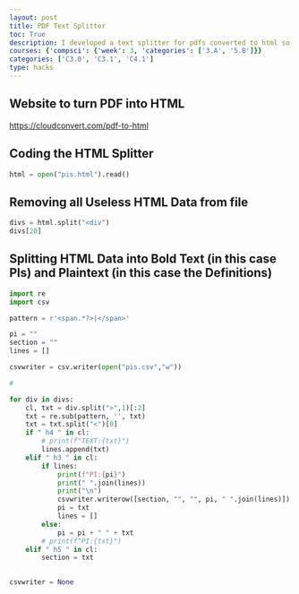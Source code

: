```yaml
---
layout: post
title: PDF Text Splitter
toc: True
description: I developed a text splitter for pdfs converted to html so I could extract data without manually copy-pasting it.
courses: {'compsci': {'week': 3, 'categories': ['3.A', '5.B']}}
categories: ['C3.0', 'C3.1', 'C4.1']
type: hacks
---
```


<link rel = "stylesheet" href="index.css">

## Website to turn PDF into HTML

https://cloudconvert.com/pdf-to-html

## Coding the HTML Splitter


```python
html = open("pis.html").read()
```

## Removing all Useless HTML Data from file


```python
divs = html.split("<div")
divs[20]
```

## Splitting HTML Data into Bold Text (in this case PIs) and Plaintext (in this case the Definitions)


```python
import re
import csv

pattern = r'<span.*?>|</span>'

pi = ""
section = ""
lines = []

csvwriter = csv.writer(open("pis.csv","w"))

# 

for div in divs:
    cl, txt = div.split(">",1)[:2]
    txt = re.sub(pattern, '', txt)
    txt = txt.split("<")[0]
    if " h4 " in cl:
        # print(f"TEXT:{txt}")
        lines.append(txt)
    elif " h3 " in cl:
        if lines:
            print(f"PI:{pi}")
            print(" ".join(lines))
            print("\n")
            csvwriter.writerow([section, "", "", pi, " ".join(lines)])
            pi = txt
            lines = []
        else:
            pi = pi + " " + txt
        # print(f"PI:{txt}")
    elif " h5 " in cl:
        section = txt

        
csvwriter = None
```
